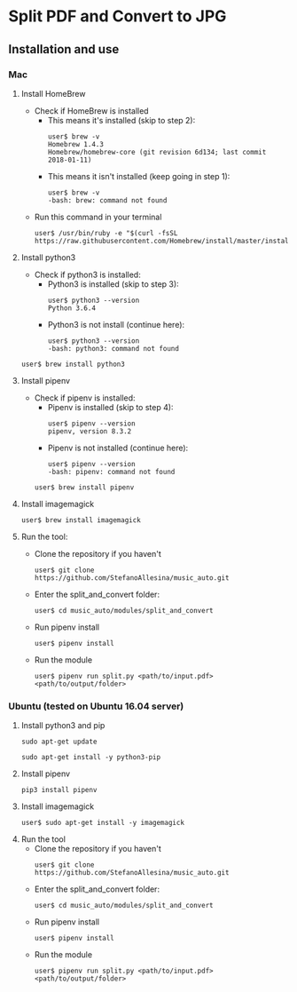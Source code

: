 # Split PDF and Convert to JPG

## Installation and use
### Mac
1. Install HomeBrew
    * Check if HomeBrew is installed
        * This means it's installed (skip to step 2):
            ```
            user$ brew -v
            Homebrew 1.4.3 
            Homebrew/homebrew-core (git revision 6d134; last commit 2018-01-11)
            ```
        * This means it isn't installed (keep going in step 1):
            ```
            user$ brew -v
            -bash: brew: command not found
            ```
    * Run this command in your terminal
        ```
        user$ /usr/bin/ruby -e "$(curl -fsSL https://raw.githubusercontent.com/Homebrew/install/master/install)"
        ```
2. Install python3
    * Check if python3 is installed:
        * Python3 is installed (skip to step 3):
            ```
            user$ python3 --version
            Python 3.6.4
            ```
        * Python3 is not install (continue here):
            ```
            user$ python3 --version
            -bash: python3: command not found
            ```
    ```
    user$ brew install python3
    ```

3. Install pipenv
    * Check if pipenv is installed:
        * Pipenv is installed (skip to step 4):
            ```
            user$ pipenv --version
            pipenv, version 8.3.2
            ```
        * Pipenv is not installed (continue here):
            ```
            user$ pipenv --version
            -bash: pipenv: command not found
            ```
        ```
        user$ brew install pipenv
        ```
4. Install imagemagick
    ```
    user$ brew install imagemagick
    ```
5. Run the tool:
    * Clone the repository if you haven't
        ```
        user$ git clone https://github.com/StefanoAllesina/music_auto.git
        ```
    * Enter the split_and_convert folder:
        ```
        user$ cd music_auto/modules/split_and_convert
        ```
    * Run pipenv install
        ```
        user$ pipenv install
        ```
    * Run the module
        ```
        user$ pipenv run split.py <path/to/input.pdf> <path/to/output/folder>
        ```

### Ubuntu (tested on Ubuntu 16.04 server)
1. Install python3 and pip
    ```
    sudo apt-get update 
    ```
    ```
    sudo apt-get install -y python3-pip
    ```
2. Install pipenv
    ```
    pip3 install pipenv
    ```
3. Install imagemagick
    ```
    user$ sudo apt-get install -y imagemagick
    ```
4. Run the tool
    * Clone the repository if you haven't
        ```
        user$ git clone https://github.com/StefanoAllesina/music_auto.git
        ```
    * Enter the split_and_convert folder:
        ```
        user$ cd music_auto/modules/split_and_convert
        ```
    * Run pipenv install
        ```
        user$ pipenv install
        ```
    * Run the module
        ```
        user$ pipenv run split.py <path/to/input.pdf> <path/to/output/folder>
        ```
